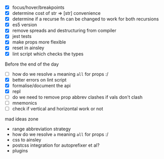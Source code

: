 - [x] focus/hover/breakpoints
- [x] determine cost of str => [str] convenience
- [x] determine if a recurse fn can be changed to work for both recursions
- [x] es5 version
- [x] remove spreads and destructuring from compiler
- [x] jest tests
- [x] make props more flexible
- [x] reset in ainsley
- [x] lint script which checks the types

Before the end of the day

- [ ] how do we resolve `a` meaning `all` for props :/
- [x] better errors on lint script
- [x] formalise/document the api
- [x] repl
- [ ] do we need to remove prop abbrev clashes if vals don't clash
- [ ] mnemonics
- [ ] check if vertical and horizontal work or not

mad ideas zone

- range abbreviation strategy
- how do we resolve `a` meaning `all` for props :/
- css to ainsley
- postcss integration for autoprefixer et al?
- plugins
